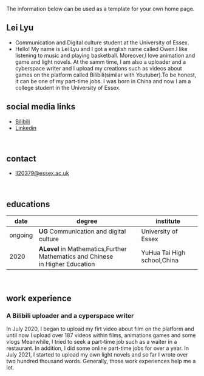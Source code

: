 The information below can be used as a template for your own home page. 

## Lei Lyu
- Communication and Digital culture student at the University of Essex.
- Hello! My name is Lei Lyu and I got a english name called Owen.I like listening to music and playing basketball. Moreover,I love animation and game and light novels. At the samm time, I am also a uploader and a cyberspace writer and I upload my creations such as videos about games on the platform called Bilibili(similar with Youtuber).To be honest, it can be one of my part-time jobs. I was born in China and now I am a college student in the University of Essex.

## social media links
- [Bilibili](https://space.bilibili.com/387526484)
- [Linkedin](https://www.linkedin.com/in/lei-lyu-0913b6228)

<br>

## contact
- ll20379@essex.ac.uk

<br>


## educations

| date | degree | institute |
--- | --- | ---
|ongoing|**UG** Communication and digital culture |University of Essex|
| 2020 | **ALevel** in Mathematics,Further Mathematics and Chinese <br> in Higher Education | YuHua Tai High school,China|

<br>

## work experience
### A Bilibili uploader and a cyperspace writer 
In July 2020, I began to upload my firt video about film on the platform and until now I upload over 187 videos within films, animations games and some vlogs Meanwhile, I tried to seek a part-time job such as a waiter in a restaurant. In addition, I did some online part-time jobs for over a year. In July 2021, I started to upload my own light novels and so far I wrote over two hundred thousand words. Generally, those work experiences help me a lot.
